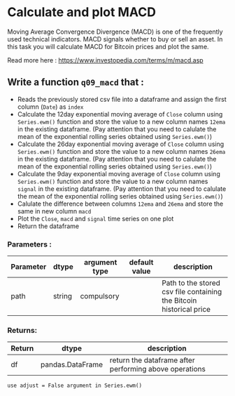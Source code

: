 # Calculate and plot MACD

Moving Average Convergence Divergence (MACD) is one of the frequently used technical indicators. MACD signals whether to buy or sell an asset. In this task you will calculate MACD for Bitcoin prices and plot the same.

Read more here : https://www.investopedia.com/terms/m/macd.asp

## Write a function `q09_macd` that :
- Reads the previously stored csv file into a dataframe and assign the first column (`Date`) as `index`
- Calculate the 12day exponential moving average of `Close` column using `Series.ewm()` function and store the value to a new column names `12ema` in the existing dataframe. (Pay attention that you need to calulate the mean of the exponential rolling series obtained using `Series.ewm()`)
- Calculate the 26day exponential moving average of `Close` column using `Series.ewm()` function and store the value to a new column names `26ema` in the existing dataframe. (Pay attention that you need to calulate the mean of the exponential rolling series obtained using `Series.ewm()`)
- Calculate the 9day exponential moving average of `Close` column using `Series.ewm()` function and store the value to a new column names `signal` in the existing dataframe. (Pay attention that you need to calulate the mean of the exponential rolling series obtained using `Series.ewm()`)
- Calulate the difference between columns `12ema` and `26ema` and store the same in new column `macd`
- Plot the `Close`, `macd` and `signal` time series on one plot
- Return the dataframe

### Parameters :
| Parameter | dtype | argument type | default value | description |
| --- | --- | --- | --- | --- |
| path | string | compulsory |  | Path to the stored csv file containing the Bitcoin historical price|

### Returns:
| Return | dtype | description |
| --- | --- | --- |
| df | pandas.DataFrame | return the dataframe after performing above operations|


`use adjust = False argument in Series.ewm()`